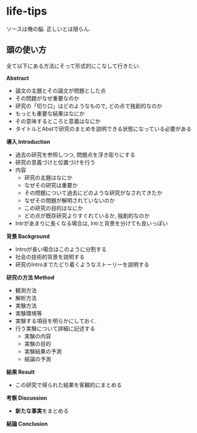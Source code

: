 
# life-tips

ソースは俺の脳. 正しいとは限らん.

## 頭の使い方

全て以下にある方法にそって形式的にこなして行きたい.

**Abstract**
- 論文の主題とその論文が問題とした点
- その問題がなぜ重要なのか
- 研究の「切り口」はどのようなもので, どの点で独創的なのか
- もっとも重要な結果はなにか
- その意味するところと意義はなにか
- タイトルとAbstで研究のまとめを説明できる状態になっている必要がある

**導入 Introduction**
- 過去の研究を参照しつつ, 問題点を浮き彫りにする
- 研究の意義づけと位置づけを行う
- 内容
	- 研究の主題はなにか
	- なぜその研究は重要か
	- その問題について過去にどのような研究がなされてきたか
	- なぜその問題が解明されていないのか
	- この研究の目的はなにか
	- どの点が既存研究よりすぐれているか, 独創的なのか
- Intrがあまりに長くなる場合は, Intrと背景を分けても良いっぽい

**背景 Background**
- Introが長い場合はこのように分割する
- 社会の技術的背景を説明する
- 研究のIntroまでたどり着くようなストーリーを説明する

**研究の方法 Method**
- 観測方法
- 解析方法
- 実験方法
- 実験環境等
- 実験する項目を明らかにしておく.
- 行う実験について詳細に記述する
	- 実験の内容
	- 実験の目的
	- 実験結果の予測
	- 結論の予測

**結果 Result**
- この研究で得られた結果を客観的にまとめる

**考察 Discussion**
- **新たな事実**をまとめる

**結論 Conclusion**



